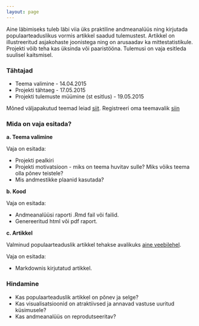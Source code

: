 ```yaml
---
layout: page
---
```


Aine läbimiseks tuleb läbi viia üks praktiline andmeanalüüs ning kirjutada populaarteaduslikus vormis artikkel saadud tulemustest. Artikkel on illustreeritud asjakohaste joonistega ning on arusaadav ka mittestatistikule. Projekti võib teha kas üksinda või paaristööna. Tulemusi on vaja esitleda suulisel kaitsmisel.

### Tähtajad

* Teema valimine - 14.04.2015
* Projekti tähtaeg - 17.05.2015
* Projekti tulemuste müümine (st esitlus) - 19.05.2015

Mõned väljapakutud teemad leiad [siit](https://docs.google.com/document/d/1beb5n0H4Y4Xekf_A7xgZRX2uQqeoW3HsqpgCuiBjA48/edit).
Registreeri oma teemavalik [siin](https://docs.google.com/document/d/1Zt8-mKq9QW3Bhb3YObgXrZK1AoglPLin5Z9BWZTaaGU/edit)

### Mida on vaja esitada?

**a. Teema valimine**

Vaja on esitada:

* Projekti pealkiri
* Projekti motivatsioon - miks on teema huvitav sulle? Miks võiks teema olla põnev teistele?
* Mis andmestikke plaanid kasutada?

**b. Kood**

Vaja on esitada:

* Andmeanalüüsi raporti .Rmd fail või failid.
* Genereeritud html või pdf raport.

**c. Artikkel**

Valminud populaarteaduslik artikkel tehakse avalikuks [aine veebilehel](http://andmeteadus.github.io/projektid/).

Vaja on esitada:

* Markdownis kirjutatud artikkel.

### Hindamine

* Kas populaarteaduslik artikkel on põnev ja selge?
* Kas visualisatsioonid on atraktiivsed ja annavad vastuse uuritud küsimusele?
* Kas andmeanalüüs on reprodutseeritav?